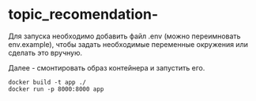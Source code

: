 # topic_recomendation-
Для запуска необходимо добавить файл .env (можно переимновать env.example), чтобы задать необходимые переменные окружения или сделать это вручную.

Далее - смонтировать образ контейнера и запустить его.
```shell
docker build -t app ./
docker run -p 8000:8000 app
```
